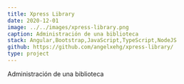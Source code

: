```yaml
---
title: Xpress Library
date: 2020-12-01
image: ../../images/xpress-library.png
caption: Administración de una biblioteca
stack: Angular,Bootstrap,JavaScript,TypeScript,NodeJS
github: https://github.com/angelxehg/xpress-library/
type: project
---
```


Administración de una biblioteca
